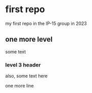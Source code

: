# first repo 

my first repo in the ІР-15 group in 2023

## one more level 

some text

### level 3 header

also, some text here

one more line
